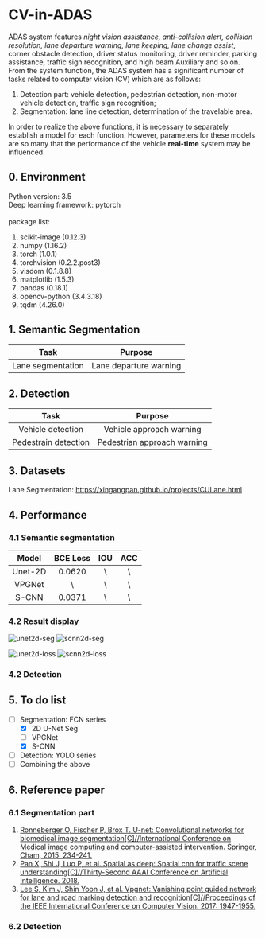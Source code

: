 # CV-in-ADAS

ADAS system features *night vision assistance, anti-collision alert, collision resolution, lane departure warning, lane keeping, lane change assist*, corner obstacle detection, driver status monitoring, driver reminder, parking assistance, traffic sign recognition, and high beam Auxiliary and so on.</br>
From the system function, the ADAS system has a significant number of tasks related to computer vision (CV) which are as follows:
1. Detection part: vehicle detection, pedestrian detection, non-motor vehicle detection, traffic sign recognition;
2. Segmentation: lane line detection, determination of the travelable area.

In order to realize the above functions, it is necessary to separately establish a model for each function. However, parameters for these models are so many that the performance of the vehicle **real-time** system may be influenced.</br>
## 0. Environment
Python version: 3.5</br>
Deep learning framework: pytorch</br></br>
package list:
1. scikit-image (0.12.3)
2. numpy (1.16.2)
3. torch (1.0.1)
4. torchvision (0.2.2.post3)
5. visdom (0.1.8.8)
6. matplotlib (1.5.3)
7. pandas (0.18.1)
8. opencv-python (3.4.3.18)
9. tqdm (4.26.0)
## 1. Semantic Segmentation
| Task | Purpose |
| :--: | :--: |
| Lane segmentation | Lane departure warning |
## 2. Detection
| Task | Purpose |
| :--: | :--: |
| Vehicle detection | Vehicle approach warning |
| Pedestrain detection | Pedestrian approach warning |
## 3. Datasets
Lane Segmentation: https://xingangpan.github.io/projects/CULane.html
## 4. Performance
### 4.1 Semantic segmentation
| Model | BCE Loss | IOU | ACC |
| :--: | :--: | :--: | :--: |
| Unet-2D | 0.0620 | \ | \ |
| VPGNet | \ | \ | \ |
| S-CNN | 0.0371 | \ | \ |
### 4.2 Result display
![unet2d-seg](https://github.com/mjDelta/CV-in-ADAS/blob/master/img/seg_unet2d.png)
![scnn2d-seg](https://github.com/mjDelta/CV-in-ADAS/blob/master/img/seg_scnn.png)

![unet2d-loss](https://github.com/mjDelta/CV-in-ADAS/blob/master/img/loss_UNET.png)
![scnn2d-loss](https://github.com/mjDelta/CV-in-ADAS/blob/master/img/loss_SCNN.png)

### 4.2 Detection
## 5. To do list
- [ ] Segmentation: FCN series
  - [x] 2D U-Net Seg
  - [ ] VPGNet
  - [x] S-CNN
- [ ] Detection: YOLO series
- [ ] Combining the above
## 6. Reference paper
### 6.1 Segmentation part
1. [Ronneberger O, Fischer P, Brox T. U-net: Convolutional networks for biomedical image segmentation[C]//International Conference on Medical image computing and computer-assisted intervention. Springer, Cham, 2015: 234-241.](https://arxiv.org/abs/1505.04597)
2. [Pan X, Shi J, Luo P, et al. Spatial as deep: Spatial cnn for traffic scene understanding[C]//Thirty-Second AAAI Conference on Artificial Intelligence. 2018.](https://arxiv.org/abs/1712.06080)
3. [Lee S, Kim J, Shin Yoon J, et al. Vpgnet: Vanishing point guided network for lane and road marking detection and recognition[C]//Proceedings of the IEEE International Conference on Computer Vision. 2017: 1947-1955.](https://arxiv.org/abs/1710.06288)
### 6.2 Detection

